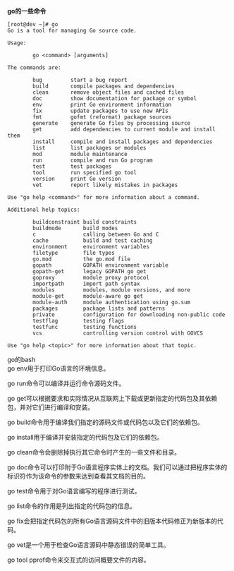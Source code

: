 **go的一些命令**  
```shell
[root@dev ~]# go
Go is a tool for managing Go source code.

Usage:

        go <command> [arguments]

The commands are:

        bug         start a bug report
        build       compile packages and dependencies
        clean       remove object files and cached files
        doc         show documentation for package or symbol
        env         print Go environment information
        fix         update packages to use new APIs
        fmt         gofmt (reformat) package sources
        generate    generate Go files by processing source
        get         add dependencies to current module and install them
        install     compile and install packages and dependencies
        list        list packages or modules
        mod         module maintenance
        run         compile and run Go program
        test        test packages
        tool        run specified go tool
        version     print Go version
        vet         report likely mistakes in packages

Use "go help <command>" for more information about a command.

Additional help topics:

        buildconstraint build constraints
        buildmode       build modes
        c               calling between Go and C
        cache           build and test caching
        environment     environment variables
        filetype        file types
        go.mod          the go.mod file
        gopath          GOPATH environment variable
        gopath-get      legacy GOPATH go get
        goproxy         module proxy protocol
        importpath      import path syntax
        modules         modules, module versions, and more
        module-get      module-aware go get
        module-auth     module authentication using go.sum
        packages        package lists and patterns
        private         configuration for downloading non-public code
        testflag        testing flags
        testfunc        testing functions
        vcs             controlling version control with GOVCS

Use "go help <topic>" for more information about that topic.
```  
go的bash  
go env用于打印Go语言的环境信息。  

go run命令可以编译并运行命令源码文件。  

go get可以根据要求和实际情况从互联网上下载或更新指定的代码包及其依赖包，并对它们进行编译和安装。  

go build命令用于编译我们指定的源码文件或代码包以及它们的依赖包。  

go install用于编译并安装指定的代码包及它们的依赖包。  

go clean命令会删除掉执行其它命令时产生的一些文件和目录。  

go doc命令可以打印附于Go语言程序实体上的文档。我们可以通过把程序实体的标识符作为该命令的参数来达到查看其文档的目的。  

go test命令用于对Go语言编写的程序进行测试。  

go list命令的作用是列出指定的代码包的信息。  

go fix会把指定代码包的所有Go语言源码文件中的旧版本代码修正为新版本的代码。  

go vet是一个用于检查Go语言源码中静态错误的简单工具。  

go tool pprof命令来交互式的访问概要文件的内容。  